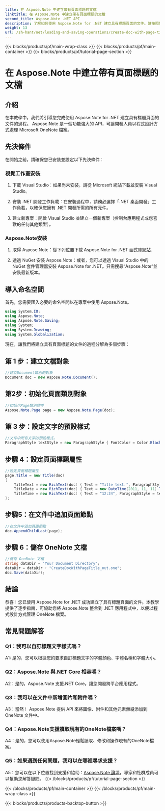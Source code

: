 ```yaml
---
title: 在 Aspose.Note 中建立帶有頁面標題的文檔
linktitle: 在 Aspose.Note 中建立帶有頁面標題的文檔
second_title: Aspose.Note .NET API
description: 了解如何使用 Aspose.Note for .NET 建立具有標題頁面的文件。請按照我們的逐步指南進行無縫整合。
weight: 13
url: /zh-hant/net/loading-and-saving-operations/create-doc-with-page-title/
---
```


{{< blocks/products/pf/main-wrap-class >}}
{{< blocks/products/pf/main-container >}}
{{< blocks/products/pf/tutorial-page-section >}}

# 在 Aspose.Note 中建立帶有頁面標題的文檔

## 介紹

在本教學中，我們將引導您完成使用 Aspose.Note for .NET 建立具有標題頁面的文件的過程。 Aspose.Note 是一個功能強大的 API，可讓開發人員以程式設計方式處理 Microsoft OneNote 檔案。

## 先決條件

在開始之前，請確保您已安裝並設定以下先決條件：

### 視覺工作室安裝

1. 下載 Visual Studio：如果尚未安裝，請從 Microsoft 網站下載並安裝 Visual Studio。

2. 安裝 .NET 開發工作負載：在安裝過程中，請務必選擇「.NET 桌面開發」工作負載，以確保您擁有 .NET 開發所需的所有元件。

3. 建立新專案：開啟 Visual Studio 並建立一個新專案（控制台應用程式或您喜歡的任何其他類型）。

### Aspose.Note安裝

1. 取得 Aspose.Note：從下列位置下載 Aspose.Note for .NET 函式庫[網站](https://releases.aspose.com/note/net/).

2. 透過 NuGet 安裝 Aspose.Note：或者，您可以透過 Visual Studio 中的 NuGet 套件管理器安裝 Aspose.Note for .NET。只需搜尋“Aspose.Note”並安裝最新版本。

## 導入命名空間

首先，您需要匯入必要的命名空間以在專案中使用 Aspose.Note。

```csharp
using System.IO;
using Aspose.Note;
using Aspose.Note.Saving;
using System;
using System.Drawing;
using System.Globalization;
```

現在，讓我們將建立具有頁面標題的文件的過程分解為多個步驟：

## 第 1 步：建立文檔對象

```csharp
//建立Document類別的對象
Document doc = new Aspose.Note.Document();
```

## 第2步：初始化頁面類別對象

```csharp
//初始化Page類別物件
Aspose.Note.Page page = new Aspose.Note.Page(doc);
```

## 第 3 步：設定文字的預設樣式

```csharp
//文件中所有文字的預設樣式。
ParagraphStyle textStyle = new ParagraphStyle { FontColor = Color.Black, FontName = "Arial", FontSize = 10 };
```

## 步驟 4：設定頁面標題屬性

```csharp
//設定頁面標題屬性
page.Title = new Title(doc)
{
    TitleText = new RichText(doc) { Text = "Title text.", ParagraphStyle = textStyle },
    TitleDate = new RichText(doc) { Text = new DateTime(2011, 11, 11).ToString("D", CultureInfo.InvariantCulture), ParagraphStyle = textStyle },
    TitleTime = new RichText(doc) { Text = "12:34", ParagraphStyle = textStyle }
};
```

## 步驟5：在文件中追加頁面節點

```csharp
//在文件中追加頁面節點
doc.AppendChildLast(page);
```

## 步驟 6：儲存 OneNote 文檔

```csharp
//儲存 OneNote 文檔
string dataDir = "Your Document Directory";
dataDir = dataDir + "CreateDocWithPageTitle_out.one";
doc.Save(dataDir);
```

## 結論

恭喜！您已使用 Aspose.Note for .NET 成功建立了具有標題頁面的文件。本教學提供了逐步指南，可協助您將 Aspose.Note 整合到 .NET 應用程式中，以便以程式設計方式管理 OneNote 檔案。

## 常見問題解答

### Q1：我可以自訂標題文字樣式嗎？

A1: 是的，您可以根據您的要求自訂標題文字的字體顏色、字體名稱和字體大小。

### Q2：Aspose.Note 與.NET Core 相容嗎？

A2：是的，Aspose.Note 支援.NET Core，讓您開發跨平台應用程式。

### Q3：我可以在文件中新增圖片和附件嗎？

A3：當然！ Aspose.Note 提供 API 來將圖像、附件和其他元素無縫添加到 OneNote 文件中。

### Q4：Aspose.Note支援讀取現有的OneNote檔案嗎？

A4：是的，您可以使用Aspose.Note輕鬆讀取、修改和操作現有的OneNote檔案。

### Q5：如果遇到任何問題，我可以在哪裡尋求支援？

A5：您可以在以下位置找到支援和協助：[Aspose.Note 論壇](https://forum.aspose.com/c/note/28)，專家和社群成員可以幫助您解答疑問。
{{< /blocks/products/pf/tutorial-page-section >}}

{{< /blocks/products/pf/main-container >}}
{{< /blocks/products/pf/main-wrap-class >}}

{{< blocks/products/products-backtop-button >}}
